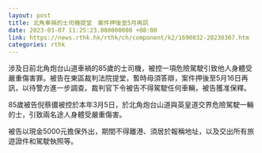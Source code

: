 ```yaml
---
layout: post
title: 北角車禍的士司機提堂　案件押後至5月再訊
date: 2023-03-07 11:25:23.000000000 +08:00
link: https://news.rthk.hk/rthk/ch/component/k2/1690832-20230307.htm
categories: rthk
---
```


涉及日前北角炮台山道車禍的85歲的士司機，被控一項危險駕駛引致他人身體受嚴重傷害罪。被告在東區裁判法院提堂，暫時毋須答辯，案件押後至5月16日再訊，以待警方進一步調查。裁判官下令被告不得駕駛任何車輛，被告獲准保釋。

85歲被告倪蔡儂被控於本年3月5日，於北角炮台山道與英皇道交界危險駕駛一輛的士，引致兩名途人身體受嚴重傷害。

被告以現金5000元擔保外出，期間不得離港、須居於報稱地址，以及交出所有旅遊證件和駕駛執照等。
